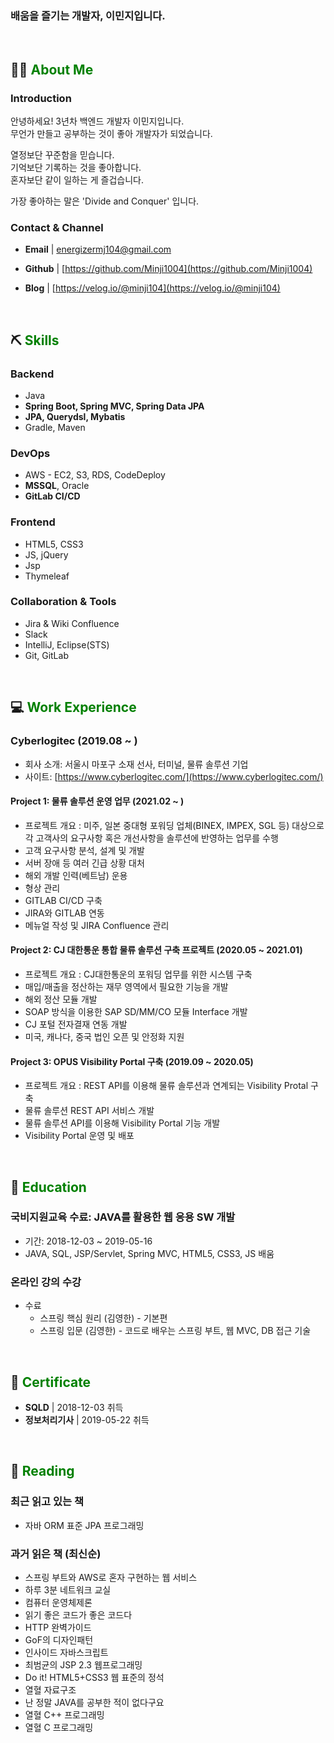 ### 배움을 즐기는 개발자, 이민지입니다.
<br>

## 💁🏻 <span style="color:green">About Me</span>

### Introduction
안녕하세요! 3년차 백엔드 개발자 이민지입니다.  
무언가 만들고 공부하는 것이 좋아 개발자가 되었습니다.  

열정보단 꾸준함을 믿습니다.  
기억보단 기록하는 것을 좋아합니다.  
혼자보단 같이 일하는 게 즐겁습니다.  

가장 좋아하는 말은 'Divide and Conquer' 입니다. 

### Contact & Channel
- **Email**  | energizermj104@gmail.com

- **Github** | [https://github.com/Minji1004](https://github.com/Minji1004)

- **Blog**   | [https://velog.io/@minji104](https://velog.io/@minji104)

<br>

## ⛏️ <span style="color:green">Skills</span>
### Backend
- Java
- **Spring Boot, Spring MVC, Spring Data JPA**
- **JPA, Querydsl, Mybatis**
- Gradle, Maven

### DevOps
- AWS - EC2, S3, RDS, CodeDeploy
- **MSSQL**, Oracle
- **GitLab CI/CD**

### Frontend
- HTML5, CSS3 
- JS, jQuery
- Jsp
- Thymeleaf

### Collaboration & Tools
- Jira & Wiki Confluence
- Slack
- IntelliJ, Eclipse(STS)
- Git, GitLab

<br>

## 💻 <span style="color:green">Work Experience</span>
### Cyberlogitec (2019.08 ~ )
- 회사 소개: 서울시 마포구 소재 선사, 터미널, 물류 솔루션 기업
- 사이트:  [https://www.cyberlogitec.com/](https://www.cyberlogitec.com/)

#### Project 1: 물류 솔루션 운영 업무 (2021.02 ~ )
- 프로젝트 개요 : 미주, 일본 중대형 포워딩 업체(BINEX, IMPEX, SGL 등) 대상으로 각 고객사의 요구사항 혹은 개선사항을 솔루션에 반영하는 업무를 수행
- 고객 요구사항 분석, 설계 및 개발
- 서버 장애 등 여러 긴급 상황 대처
- 해외 개발 인력(베트남) 운용
- 형상 관리
- GITLAB CI/CD 구축
- JIRA와 GITLAB 연동
- 메뉴얼 작성 및 JIRA Confluence 관리

#### Project 2: CJ 대한통운 통합 물류 솔루션 구축 프로젝트 (2020.05 ~ 2021.01)
- 프로젝트 개요 : CJ대한통운의 포워딩 업무를 위한 시스템 구축
- 매입/매출을 정산하는 재무 영역에서 필요한 기능을 개발
- 해외 정산 모듈 개발
- SOAP 방식을 이용한 SAP SD/MM/CO 모듈 Interface 개발
- CJ 포털 전자결재 연동 개발
- 미국, 캐나다, 중국 법인 오픈 및 안정화 지원 

#### Project 3: OPUS Visibility Portal 구축 (2019.09 ~ 2020.05)
- 프로젝트 개요 : REST API를 이용해 물류 솔루션과 연계되는 Visibility Protal 구축
- 물류 솔루션 REST API 서비스 개발
- 물류 솔루션 API를 이용해 Visibility Portal 기능 개발
- Visibility Portal 운영 및 배포


<br>

## 📄 <span style="color:green">Education</span>
### 국비지원교육 수료: JAVA를 활용한 웹 응용 SW 개발  
- 기간: 2018-12-03 ~ 2019-05-16
- JAVA, SQL, JSP/Servlet, Spring MVC, HTML5, CSS3, JS 배움

### 온라인 강의 수강
- 수료
  - 스프링 핵심 원리 (김영한) - 기본편
  - 스프링 입문 (김영한) - 코드로 배우는 스프링 부트, 웹 MVC, DB 접근 기술

<br>

## 🏅 <span style="color:green">Certificate</span>
- **SQLD** | 2018-12-03 취득
- **정보처리기사** | 2019-05-22 취득

<br>

## 📖 <span style="color:green">Reading</span>
### 최근 읽고 있는 책
- 자바 ORM 표준 JPA 프로그래밍

### 과거 읽은 책 (최신순)
- 스프링 부트와 AWS로 혼자 구현하는 웹 서비스
- 하루 3분 네트워크 교실
- 컴퓨터 운영체제론
- 읽기 좋은 코드가 좋은 코드다
- HTTP 완벽가이드
- GoF의 디자인패턴
- 인사이드 자바스크립트
- 최범균의 JSP 2.3 웹프로그래밍
- Do it! HTML5+CSS3 웹 표준의 정석
- 열혈 자료구조
- 난 정말 JAVA를 공부한 적이 없다구요
- 열혈 C++ 프로그래밍
- 열혈 C 프로그래밍

 

<!---
Minji1004/Minji1004 is a ✨ special ✨ repository because its `README.md` (this file) appears on your GitHub profile.
You can click the Preview link to take a look at your changes.
--->
